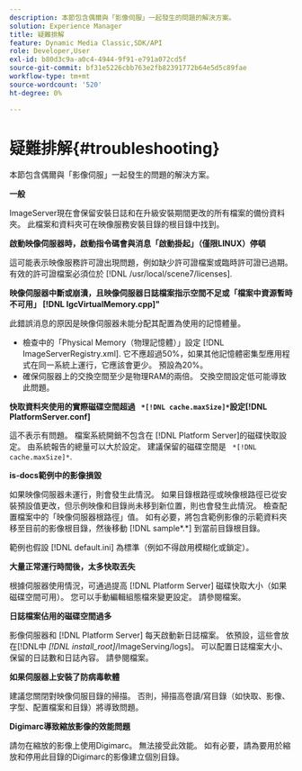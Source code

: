 ```yaml
---
description: 本節包含偶爾與「影像伺服」一起發生的問題的解決方案。
solution: Experience Manager
title: 疑難排解
feature: Dynamic Media Classic,SDK/API
role: Developer,User
exl-id: b80d3c9a-a0c4-4944-9f91-e791a072cd5f
source-git-commit: bf31e5226cbb763e2fb82391772b64e5d5c89fae
workflow-type: tm+mt
source-wordcount: '520'
ht-degree: 0%

---
```


# 疑難排解{#troubleshooting}

本節包含偶爾與「影像伺服」一起發生的問題的解決方案。

**一般**

ImageServer現在會保留安裝日誌和在升級安裝期間更改的所有檔案的備份資料夾。 此檔案和資料夾可在映像服務安裝目錄的根目錄中找到。

**啟動映像伺服器時，啟動指令碼會與消息「啟動掛起」（僅限LINUX）停頓**

這可能表示映像服務許可證出現問題，例如缺少許可證檔案或臨時許可證已過期。 有效的許可證檔案必須位於 [!DNL /usr/local/scene7/licenses].

**映像伺服器中斷或崩潰，且映像伺服器日誌檔案指示空間不足或「檔案中資源暫時不可用」 [!DNL IgcVirtualMemory.cpp]&quot;**

此錯誤消息的原因是映像伺服器未能分配其配置為使用的記憶體量。

* 檢查中的「Physical Memory（物理記憶體）」設定 [!DNL ImageServerRegistry.xml]. 它不應超過50%，如果其他記憶體密集型應用程式在同一系統上運行，它應該會更少。 預設為20%。
* 確保伺服器上的交換空間至少是物理RAM的兩倍。 交換空間設定低可能導致此問題。

**快取資料夾使用的實際磁碟空間超過 ` *[!DNL cache.maxSize]*`設定[!DNL PlatformServer.conf]**

這不表示有問題。 檔案系統開銷不包含在 [!DNL Platform Server]的磁碟快取設定。 由系統報告的總量可以大於設定。 建議保留的磁碟空間是 ` *[!DNL cache.maxSize]*`.

**is-docs範例中的影像損毀**

如果映像伺服器未運行，則會發生此情況。 如果目錄根路徑或映像根路徑已從安裝預設值更改，但示例映像和目錄尚未移到新位置，則也會發生此情況。 檢查配置檔案中的「映像伺服器根路徑」值。 如有必要，將包含範例影像的示範資料夾移至目前的影像根目錄，然後移動 [!DNL sample*.*] 到當前目錄根目錄。

範例也假設 [!DNL default.ini] 為標準（例如不得啟用模糊化或鎖定）。

**大量正常運行時間後，太多快取丟失**

根據伺服器使用情況，可通過提高 [!DNL Platform Server] 磁碟快取大小（如果磁碟空間可用）。 您可以手動編輯組態檔來變更設定。 請參閱檔案。

**日誌檔案佔用的磁碟空間過多**

影像伺服器和 [!DNL Platform Server] 每天啟動新日誌檔案。 依預設，這些會放在[!DNL中 *[!DNL install_root]*/ImageServing/logs]。 可以配置日誌檔案大小、保留的日誌數和日誌內容。 請參閱檔案。

**如果伺服器上安裝了防病毒軟體**

建議您關閉對映像伺服目錄的掃描。 否則，掃描高卷讀/寫目錄（如快取、影像、字型、配置檔案和目錄）將導致問題。

**Digimarc導致縮放影像的效能問題**

請勿在縮放的影像上使用Digimarc。 無法接受此效能。 如有必要，請為要用於縮放和停用此目錄的Digimarc的影像建立個別目錄。
